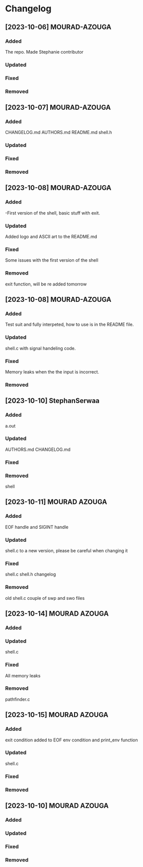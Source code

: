 # Changelog

## [2023-10-06] MOURAD-AZOUGA

### Added
The repo.
Made Stephanie contributor

### Updated


### Fixed


### Removed

## [2023-10-07] MOURAD-AZOUGA

### Added
CHANGELOG.md AUTHORS.md README.md shell.h

### Updated


### Fixed


### Removed

## [2023-10-08] MOURAD-AZOUGA

### Added
-First version of the shell, basic stuff with exit.

### Updated
Added logo and ASCII art to the README.md

### Fixed
Some issues with the first version of the shell

### Removed
exit function, will be re added tomorrow

## [2023-10-08] MOURAD-AZOUGA

### Added
Test suit and fully interpeted, how to use is in the README file.

### Updated
shell.c with signal handeling code.

### Fixed
Memory leaks when the the input is incorrect.

### Removed

## [2023-10-10] StephanSerwaa

### Added
a.out

### Updated
AUTHORS.md
CHANGELOG.md

### Fixed

### Removed
shell

## [2023-10-11] MOURAD AZOUGA

### Added
EOF handle and SIGINT handle
### Updated
shell.c to a new version, please be careful when changing it
### Fixed
shell.c shell.h changelog
### Removed
old shell.c couple of swp and swo files


## [2023-10-14] MOURAD AZOUGA

### Added

### Updated
shell.c
### Fixed
All memory leaks
### Removed
pathfinder.c

## [2023-10-15] MOURAD AZOUGA
### Added
exit condition added to EOF
env condition and print_env function
### Updated
shell.c
### Fixed

### Removed


## [2023-10-10] MOURAD AZOUGA

### Added

### Updated

### Fixed

### Removed
